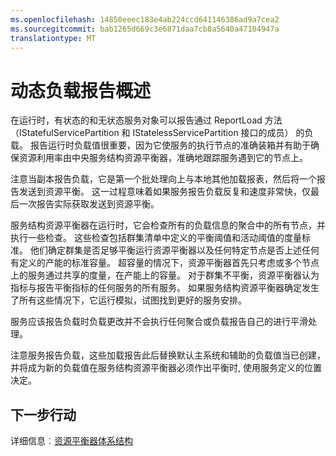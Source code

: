 ```yaml
---
ms.openlocfilehash: 14850eeec183e4ab224ccd641146386ad9a7cea2
ms.sourcegitcommit: bab1265d669c3e6871daa7cb8a5640a47104947a
translationtype: MT
---
```

<properties
   pageTitle="动态负载报告"
   description="资源平衡器的动态加载报表概览"
   services="service-fabric"
   documentationCenter=".net"
   authors="abhic"
   manager="timlt"
   editor=""/>

<tags
   ms.service="Service-Fabric"
   ms.devlang="dotnet"
   ms.topic="article"
   ms.tgt_pltfrm="NA"
   ms.workload="NA"
   ms.date="04/27/2015"
   ms.author="abhic"/>

# 动态负载报告概述

在运行时，有状态的和无状态服务对象可以报告通过 ReportLoad 方法 （IStatefulServicePartition 和 IStatelessServicePartition 接口的成员） 的负载。 报告运行时负载值很重要，因为它使服务的执行节点的准确装箱并有助于确保资源利用率由中央服务结构资源平衡器，准确地跟踪服务遇到它的节点上。

注意当副本报告负载，它是第一个批处理向上与本地其他加载报表，然后将一个报告发送到资源平衡。 这一过程意味着如果服务报告负载反复和速度非常快，仅最后一次报告实际获取发送到资源平衡。

服务结构资源平衡器在运行时，它会检查所有的负载信息的聚合中的所有节点，并执行一些检查。 这些检查包括群集清单中定义的平衡阈值和活动阈值的度量标准。 他们确定群集是否足够平衡运行资源平衡器以及任何特定节点是否上述任何有定义的产能的标准容量。 超容量的情况下，资源平衡器首先只考虑或多个节点上的服务通过共享的度量，在产能上的容量。 对于群集不平衡，资源平衡器认为指标与报告平衡指标的任何服务的所有服务。 如果服务结构资源平衡器确定发生了所有这些情况下，它运行模拟，试图找到更好的服务安排。

服务应该报告负载时负载更改并不会执行任何聚合或负载报告自己的进行平滑处理。

注意服务报告负载，这些加载报告此后替换默认主系统和辅助的负载值当已创建，并将成为新的负载值在服务结构资源平衡器必须作出平衡时, 使用服务定义的位置决定。



<!--Every topic should have next steps and links to the next logical set of content to keep the customer engaged-->
## 下一步行动

详细信息︰[资源平衡器体系结构](service-fabric-resource-balancer-architecture.md)
 